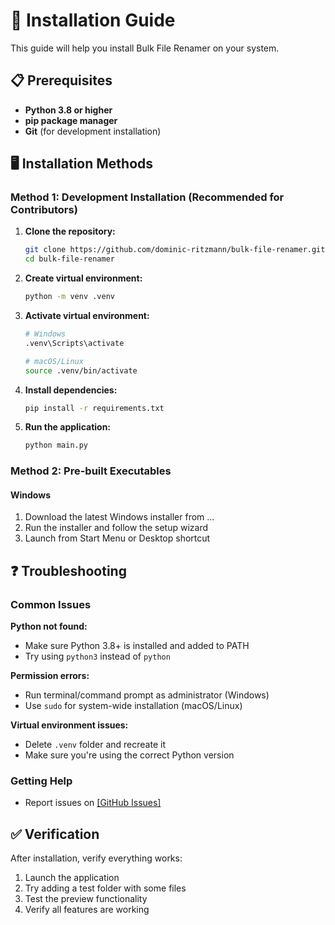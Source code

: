 # 🚀 Installation Guide

This guide will help you install Bulk File Renamer on your system.

## 📋 Prerequisites

- **Python 3.8 or higher**
- **pip package manager**
- **Git** (for development installation)

## 🖥️ Installation Methods

### Method 1: Development Installation (Recommended for Contributors)

1. **Clone the repository:**
   ```bash
   git clone https://github.com/dominic-ritzmann/bulk-file-renamer.git
   cd bulk-file-renamer
   ```

2. **Create virtual environment:**
   ```bash
   python -m venv .venv
   ```

3. **Activate virtual environment:**
   ```bash
   # Windows
   .venv\Scripts\activate
   
   # macOS/Linux
   source .venv/bin/activate
   ```

4. **Install dependencies:**
   ```bash
   pip install -r requirements.txt
   ```

5. **Run the application:**
   ```bash
   python main.py
   ```

### Method 2: Pre-built Executables

#### Windows
1. Download the latest Windows installer from ...
2. Run the installer and follow the setup wizard
3. Launch from Start Menu or Desktop shortcut

## ❓ Troubleshooting

### Common Issues

**Python not found:**
- Make sure Python 3.8+ is installed and added to PATH
- Try using `python3` instead of `python`

**Permission errors:**
- Run terminal/command prompt as administrator (Windows)
- Use `sudo` for system-wide installation (macOS/Linux)

**Virtual environment issues:**
- Delete `.venv` folder and recreate it
- Make sure you're using the correct Python version

### Getting Help

- Report issues on [[GitHub Issues]](https://github.com/ritzmanndominic/bulk_file_renamer/issues)

## ✅ Verification

After installation, verify everything works:

1. Launch the application
2. Try adding a test folder with some files
3. Test the preview functionality
4. Verify all features are working
